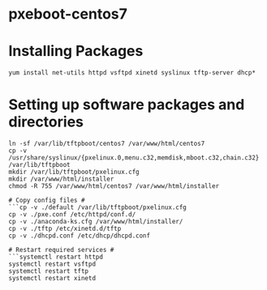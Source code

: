 # pxeboot-centos7

# Installing Packages #
```yum install net-utils httpd vsftpd xinetd syslinux tftp-server dhcp*```

# Setting up software packages and directories #
```mount -o loop  /dev/cdrom /var/lib/tftpboot/centos7
ln -sf /var/lib/tftpboot/centos7 /var/www/html/centos7
cp -v /usr/share/syslinux/{pxelinux.0,menu.c32,memdisk,mboot.c32,chain.c32} /var/lib/tftpboot
mkdir /var/lib/tftpboot/pxelinux.cfg
mkdir /var/www/html/installer
chmod -R 755 /var/www/html/centos7 /var/www/html/installer

# Copy config files #
```cp -v ./default /var/lib/tftpboot/pxelinux.cfg
cp -v ./pxe.conf /etc/httpd/conf.d/
cp -v ./anaconda-ks.cfg /var/www/html/installer/
cp -v ./tftp /etc/xinetd.d/tftp
cp -v ./dhcpd.conf /etc/dhcp/dhcpd.conf

# Restart required services #
```systemctl restart httpd
systemctl restart vsftpd
systemctl restart tftp
systemctl restart xinetd
